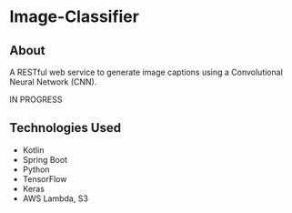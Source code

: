 # Image-Classifier

## About
A RESTful web service to generate image captions using a Convolutional Neural Network (CNN).

IN PROGRESS

## Technologies Used
  - Kotlin
  - Spring Boot
  - Python
  - TensorFlow
  - Keras
  - AWS Lambda, S3
